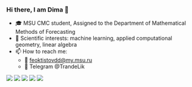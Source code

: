 ### Hi there, I am Dima 👋
- :mortar_board: MSU CMC student, Assigned to the Department of Mathematical Methods of Forecasting
- :microscope: Scientific interests: machine learning, applied computational geometry, linear algebra
- 📫 How to reach me: 
    - :email: feoktistovdd@my.msu.ru
    - :calling: Telegram @TrandeLik
 
![](https://github-profile-summary-cards.vercel.app/api/cards/profile-details?username=TrandeLik&theme=default)
![](https://github-profile-summary-cards.vercel.app/api/cards/most-commit-language?username=TrandeLik&theme=default)
![](https://github-profile-summary-cards.vercel.app/api/cards/repos-per-language?username=TrandeLik&theme=default)
![](https://github-profile-summary-cards.vercel.app/api/cards/stats?username=TrandeLik&theme=default)
![](https://github-profile-summary-cards.vercel.app/api/cards/productive-time?username=TrandeLik&theme=default)

